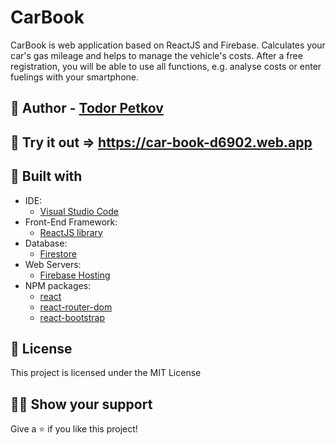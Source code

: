 # CarBook

CarBook is web application based on ReactJS and Firebase.
Calculates your car's gas mileage and helps to manage the vehicle's costs. After a free registration, you will be able to use all functions, e.g. analyse costs or enter fuelings with your smartphone.

## :boy: Author - [Todor Petkov](https://github.com/tppetkov)

## :eyes: Try it out => https://car-book-d6902.web.app

## :construction_worker: Built with

-   IDE:
    -   [Visual Studio Code](https://code.visualstudio.com/ "Visual Studio Code")
-   Front-End Framework:
    -   [ReactJS library](https://reactjs.org/ "ReactJS library")
-   Database:
    -   [Firestore](https://firebase.google.com/ "Firestore")
-   Web Servers:
    -   [Firebase Hosting](https://firebase.google.com/ "Firebase")
-   NPM packages:
    -   [react](https://www.npmjs.com/package/react "react")
    -   [react-router-dom](https://www.npmjs.com/package/react-bootstrap "react-router-dom")
    -   [react-bootstrap](https://www.npmjs.com/package/react-bootstrap "react-bootstrap")

## :pencil: License

This project is licensed under the MIT License

## :man_astronaut: Show your support

Give a :star: if you like this project!
